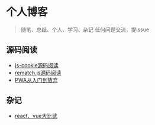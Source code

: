 # 个人博客
> 随笔、总结、个人、学习、杂记 任何问题交流，提issue
## 源码阅读
- [ js-cookie源码阅读 ](./2018/blog/js-cookie源码阅读.md)
- [ rematch.js源码阅读 ](./2018/blog/rematch.js源码阅读.md)
- [ PWA从入门到放弃 ](./2018/blog/PWA从入门到放弃.md)

## 杂记

- [ react、vue大比武 ](./2018/blog/react、vue大比武.md)
